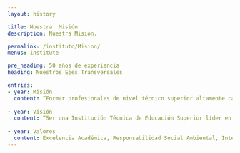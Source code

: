 ```yaml
---
layout: history

title: Nuestra  Misión
description: Nuestra Misión.

permalink: /instituto/Mision/
menus: institute

pre_heading: 50 años de experiencia
heading: Nuestros Ejes Transversales

entries:
- year: Misión
  content: “Formar profesionales de nivel técnico superior altamente calificados, con espíritu crítico, creativo, con visión global que contribuyan a una correcta aplicación de una política pública para la conservación y regulación del medio ambiente y el manejo de los recursos naturales de la República Dominicana”.
    
- year: Visión
  content: “Ser una Institución Técnica de Educación Superior líder en la formación, capacitación y actualización de técnicos y profesionales en la gestión del medio ambiente y en el manejo de los recursos naturales que contribuyan con la implementación de un modelo de desarrollo sostenible que garantice una calidad de vida adecuada para las generaciones presentes y futuras”.
    
- year: Valores
  content: Excelencia Académica, Responsabilidad Social Ambiental, Integridad, Equidad. 
---
```

